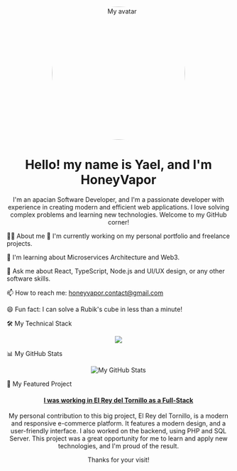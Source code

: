 <div id="header" align="center">
<img src="https://avatars.githubusercontent.com/u/134451415?s=400&u=4f215a766ee518a4a2d64208d1697bf27c1fc616&v=4" width="300vw" style="border-radius:99%;" alt="My avatar"/>
</div>

<div id="badges" align="center">

</div>

<h1 align="center">
Hello! my name is Yael, and I'm HoneyVapor
</h1>

<p align="center">
I'm an apacian Software Developer, and I'm a passionate developer with experience in creating modern and efficient web applications. I love solving complex problems and learning new technologies. Welcome to my GitHub corner!
</p>

👨‍💻 About me
🔭  I'm currently working on my personal portfolio and freelance projects.

🌱 I'm learning about Microservices Architecture and Web3.

💬 Ask me about React, TypeScript, Node.js and UI/UX design, or any other software skills.

📫  How to reach me: honeyvapor.contact@gmail.com

😄 Fun fact: I can solve a Rubik's cube in less than a minute!

🛠️ My Technical Stack
<p align="center">
<a href="https://skillicons.dev">
<img src="https://skillicons.dev/icons?i=ts,js,react,nodejs,python,postgres,mongodb,docker,git,vscode,fastapi,bootstrap,mui" />
</a>
</p>

📊 My GitHub Stats
<p align="center">
<img src="https://github-readme-stats.vercel.app/api?username=honeyvapor&show_icons=true&theme=tokyonight&icon_color=79ff97&hide_border=true&count_private=true" alt="My GitHub Stats"/>
</p>

🚀 My Featured Project
<div align="center">
<h4>
<a href="https://elreydeltornillo.com" target="_blank">
    I was working in El Rey del Tornillo as a Full-Stack
</a>
</h4>
<p>My personal contribution to this big project, El Rey del Tornillo, is a modern and responsive e-commerce platform. It features a modern design, and a user-friendly interface. I also worked on the backend, using PHP and SQL Server. This project was a great opportunity for me to learn and apply new technologies, and I'm proud of the result.</p>
</div>

<div align="center">
<p>Thanks for your visit!</p>
</div>
